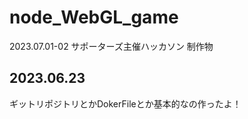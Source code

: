 # node_WebGL_game

2023.07.01-02 サポーターズ主催ハッカソン 制作物

## 2023.06.23

ギットリポジトリとかDokerFileとか基本的なの作ったよ！


